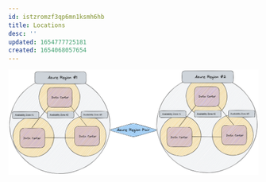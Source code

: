 ```yaml
---
id: istzromzf3qp6mn1ksmh6hb
title: Locations
desc: ''
updated: 1654777725181
created: 1654068057654
---
```


![Azure Location Layout](assets/images/azure-regions-layout.png)
